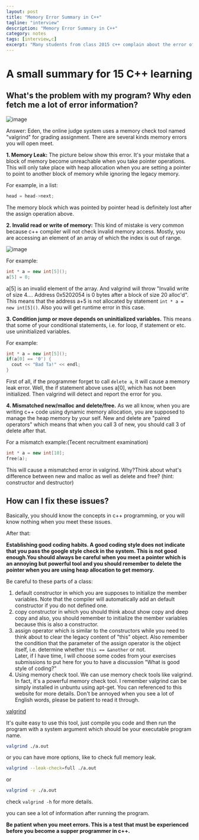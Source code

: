```yaml
---
layout: post
title: "Memory Error Summary in C++"
tagline: "interview"
description: "Memory Error Summary in C++"
category: notes
tags: [interview,c]
excerpt: "Many students from class 2015 c++ complain about the error of memory when they are doing homework. I summarize some kinds of errors in the system which appear very often"
---
```



# A small summary for 15 C++ learning

##  What's the problem with my program? Why eden fetch me a lot of error information?

![image](https://cloud.githubusercontent.com/assets/8371330/14198764/73180642-f810-11e5-9c0f-15ed8cebb909.png)

Answer: Eden, the online judge system uses a memory check tool named "valgrind" for grading assignment. There are several kinds memory errors you will open meet.

**1. Memory Leak:**
The picture below show this error. It's your mistake that a block of memory become unreachable when you take pointer operations. This will only take place with heap allocation when you are setting a pointer to point to another block of memory while ignoring the legacy memory.

For example, in a list:
```cpp
head = head->next;
```

The memory block which was pointed by pointer head is definitely lost after the assign operation above.


**2. Invalid read or write of memory:**
This kind of mistake is very common because c++ compiler will not check invalid memory access. Mostly, you are accessing an element of an array of which the index is out of range.

![image](https://cloud.githubusercontent.com/assets/8371330/14203946/86513b52-f833-11e5-9cde-6e3296791411.png)

For example:
```cpp
int * a = new int[5]();
a[5] = 0;
```

a[5] is an invalid element of the array. And valgrind will throw "Invalid write of size 4.... Address 0x5202054 is 0 bytes after a block of size 20 alloc'd". This means that the address a+5 is not allocated by statement `int * a = new int[5]()`.
Also you will get runtime error in this case.

**3. Condition jump or move depends on uninitialized variables.**
This means that some of your conditional statements, i.e. for loop, if statement or etc. use uninitialized variables.

For example:
```cpp
int * a = new int[5]();
if(a[0] == '0') {
  cout << "Bad Ta!" << endl;
}
```
First of all, if the programmer forget to call `delete a`, it will cause a memory leak error.
Well, the if statement above uses a[0], which has not been initialized. Then valgrind will detect and report the error for you.

**4. Mismatched new/malloc and delete/free.**
As we all know, when you are writing c++ code using dynamic memory allocation, you are supposed to manage the heap memory by your self. New and delete are "paired operators" which means that when you call 3 of new, you should call 3 of delete after that.

For a mismatch example:(Tecent recruitment examination)
```cpp
int * a = new int[10];
free(a);
```
This will cause a mismatched error in valgrind.
Why?Think about what's difference between new and malloc as well as delete and free? (hint: constructor and destructor)

 ## How can I fix these issues?

Basically, you should know the concepts in c++ programming, or you will know nothing when you meet these issues.

After that:

**Establishing good coding habits. A good coding style does not indicate that you pass the google style check in the system. This is not good enough.You should always be careful when you meet a pointer which is an annoying but powerful tool and you should remember to delete the pointer when you are using heap allocation to get memory.**

Be careful to these parts of a class:
1. default constructor in which you are supposes to initialize the member variables. Note that the compiler will automatically add an default constructor if you do not defined one.
2. copy constructor in which you should think about show copy and deep copy and also, you should remember to initialize the member variables because this is also a constructor.
3. assign operator which is similar to the constructors while you need to think about to clear the legacy content of "this" object. Also remember the condition that the parameter of the assign operator is the object itself, i.e. determine whether `this == &another` or not.  
Later, if I have time, I will choose some codes from your exercises submissions to put here for you to have a discussion "What is good style of coding?"
4. Using memory check tool.
We can use memory check tools like valgrind. In fact, it's a powerful memory check tool.
I remember valgrind can be simply installed in unbuntu using apt-get. You can referenced to this website for more details. Don't be annoyed when you see a lot of English words, please be patient to read it through.

[valgrind](http://valgrind.org/)

It's quite easy to use this tool, just compile you code and then run the program with a system argument which should be your executable program name.

```sh
valgrind ./a.out
```

or you can have more options, like to check full memory leak.

```sh
valgrind --leak-check=full ./a.out
```

or

```sh
valgrind -v ./a.out
```

check `valgrind -h` for more details.

you can see a lot of information after running the program.

**Be patient when you meet errors. This is a test that must be experienced before you become a supper programmer in c++.**
